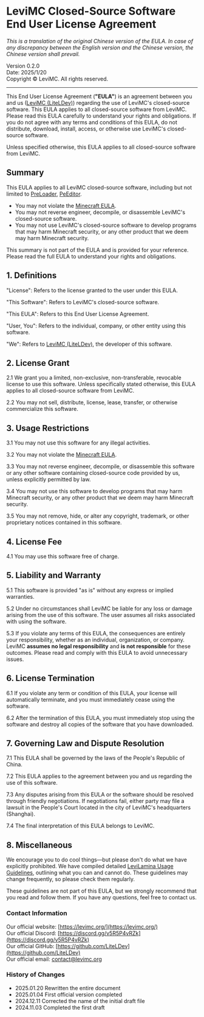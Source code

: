# LeviMC Closed-Source Software End User License Agreement

*This is a translation of the original Chinese version of the EULA. In case of any discrepancy between the English version and the Chinese version, the Chinese version shall prevail.*

Version 0.2.0  
Date: 2025/1/20  
Copyright © LeviMC. All rights reserved.

---

This End User License Agreement (**"EULA"**) is an agreement between you and us ([LeviMC (LiteLDev)](https://github.com/LiteLDev)) regarding the use of LeviMC's closed-source software. This EULA applies to all closed-source software from LeviMC. Please read this EULA carefully to understand your rights and obligations. If you do not agree with any terms and conditions of this EULA, do not distribute, download, install, access, or otherwise use LeviMC's closed-source software.

Unless specified otherwise, this EULA applies to all closed-source software from LeviMC.

## Summary

This EULA applies to all LeviMC closed-source software, including but not limited to [PreLoader](https://github.com/LiteLDev/PreLoader), [PeEditor](https://github.com/LiteLDev/PeEditor).

- You may not violate the [Minecraft EULA](https://www.minecraft.net/en-us/eula).
- You may not reverse engineer, decompile, or disassemble LeviMC's closed-source software.
- You may not use LeviMC's closed-source software to develop programs that may harm Minecraft security, or any other product that we deem may harm Minecraft security.

This summary is not part of the EULA and is provided for your reference. Please read the full EULA to understand your rights and obligations.

## 1. Definitions

"License": Refers to the license granted to the user under this EULA.

"This Software": Refers to LeviMC's closed-source software.

"This EULA": Refers to this End User License Agreement.

"User, You": Refers to the individual, company, or other entity using this software.

"We": Refers to [LeviMC (LiteLDev)](https://github.com/LiteLDev), the developer of this software.

## 2. License Grant

2.1 We grant you a limited, non-exclusive, non-transferable, revocable license to use this software. Unless specifically stated otherwise, this EULA applies to all closed-source software from LeviMC.

2.2 You may not sell, distribute, license, lease, transfer, or otherwise commercialize this software.

## 3. Usage Restrictions

3.1 You may not use this software for any illegal activities.

3.2 You may not violate the [Minecraft EULA](https://www.minecraft.net/en-us/eula).

3.3 You may not reverse engineer, decompile, or disassemble this software or any other software containing closed-source code provided by us, unless explicitly permitted by law.

3.4 You may not use this software to develop programs that may harm Minecraft security, or any other product that we deem may harm Minecraft security.

3.5 You may not remove, hide, or alter any copyright, trademark, or other proprietary notices contained in this software.

## 4. License Fee

4.1 You may use this software free of charge.

## 5. Liability and Warranty

5.1 This software is provided "as is" without any express or implied warranties.

5.2 Under no circumstances shall LeviMC be liable for any loss or damage arising from the use of this software. The user assumes all risks associated with using the software.

5.3 If you violate any terms of this EULA, the consequences are entirely your responsibility, whether as an individual, organization, or company. LeviMC **assumes no legal responsibility** and **is not responsible** for these outcomes. Please read and comply with this EULA to avoid unnecessary issues.

## 6. License Termination

6.1 If you violate any term or condition of this EULA, your license will automatically terminate, and you must immediately cease using the software.

6.2 After the termination of this EULA, you must immediately stop using the software and destroy all copies of the software that you have downloaded.

## 7. Governing Law and Dispute Resolution

7.1 This EULA shall be governed by the laws of the People's Republic of China.

7.2 This EULA applies to the agreement between you and us regarding the use of this software.

7.3 Any disputes arising from this EULA or the software should be resolved through friendly negotiations. If negotiations fail, either party may file a lawsuit in the People's Court located in the city of LeviMC's headquarters (Shanghai).

7.4 The final interpretation of this EULA belongs to LeviMC.

## 8. Miscellaneous

We encourage you to do cool things—but please don't do what we have explicitly prohibited. We have compiled detailed [LeviLamina Usage Guidelines](docs/main/common_guides/usage_guidelines.en.md), outlining what you can and cannot do. These guidelines may change frequently, so please check them regularly.

These guidelines are not part of this EULA, but we strongly recommend that you read and follow them. If you have any questions, feel free to contact us.

### Contact Information

Our official website: [https://levimc.org/](https://levimc.org/)  
Our official Discord: [https://discord.gg/v5R5P4vRZk](https://discord.gg/v5R5P4vRZk)  
Our official GitHub: [https://github.com/LiteLDev](https://github.com/LiteLDev)  
Our official email: <contact@levimc.org>

### History of Changes

- 2025.01.20 Rewritten the entire document
- 2025.01.04 First official version completed
- 2024.12.11 Corrected the name of the initial draft file
- 2024.11.03 Completed the first draft
